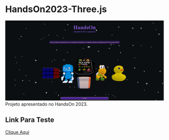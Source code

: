 # HandsOn2023-Three.js

![](/Imagens/MenuInicial.png)
Projeto apresentado no HandsOn 2023.

## Link Para Teste

[Clique Aqui](https://fernandofh.github.io/HandsOn2023-Threejs/)
